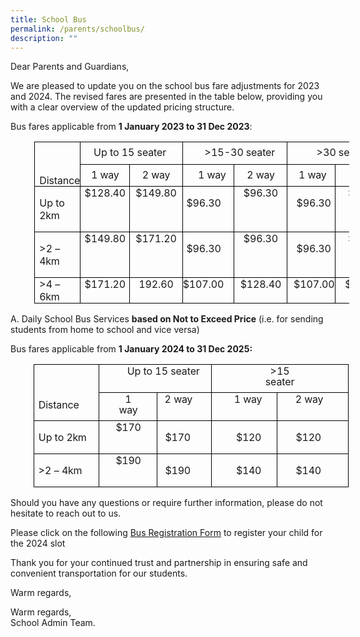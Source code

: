 ```yaml
---
title: School Bus
permalink: /parents/schoolbus/
description: ""
---
```

Dear Parents and Guardians,

We are pleased to update you on the school bus fare adjustments for 2023 and 2024. The revised fares are presented in the table below, providing you with a clear overview of the updated pricing structure.


     
Bus fares applicable from **1 January 2023 to 31 Dec 2023**:

<table class="MsoNormalTable" border="1" cellspacing="0" cellpadding="0" style="margin-left:28.6pt;border-collapse:collapse;mso-table-layout-alt:fixed;
 border:none;mso-border-alt:solid black .5pt;mso-yfti-tbllook:480;mso-padding-alt:
 0cm 0cm 0cm 0cm;mso-border-insideh:.5pt solid black;mso-border-insidev:.5pt solid black"><tbody><tr style="mso-yfti-irow:0;mso-yfti-firstrow:yes;height:19.65pt"><td width="92" rowspan="2" valign="top" style="width:68.9pt;border:solid black 1.0pt;
  mso-border-alt:solid black .5pt;padding:0cm 0cm 0cm 0cm;height:19.65pt"><p class="TableParagraph"><span style="font-size:13.0pt;mso-bidi-font-size:
  11.0pt">&nbsp;</span></p><p class="TableParagraph" style="margin-top:11.1pt;margin-right:0cm;margin-bottom:
  0cm;margin-left:5.35pt;margin-bottom:.0001pt;line-height:12.75pt;mso-line-height-rule:
  exactly"><span style="font-size:12.0pt;mso-bidi-font-size:11.0pt;letter-spacing:
  -.1pt">Distance</span><span style="font-size:12.0pt;mso-bidi-font-size:11.0pt"></span></p></td><td width="151" colspan="2" valign="top" style="width:113.35pt;border:solid black 1.0pt;
  border-left:none;mso-border-left-alt:solid black .5pt;mso-border-alt:solid black .5pt;
  padding:0cm 0cm 0cm 0cm;height:19.65pt"><p class="TableParagraph" style="margin-top:5.9pt;margin-right:0cm;margin-bottom:
  0cm;margin-left:15.55pt;margin-bottom:.0001pt;line-height:12.75pt;mso-line-height-rule:
  exactly"><span style="font-size:12.0pt;mso-bidi-font-size:11.0pt">Up<span style="letter-spacing:-.1pt"> </span>to<span style="letter-spacing:-.15pt"> </span>15<span style="letter-spacing:-.1pt"> seater</span></span></p></td><td width="170" colspan="2" valign="top" style="width:127.5pt;border:solid black 1.0pt;
  border-left:none;mso-border-left-alt:solid black .5pt;mso-border-alt:solid black .5pt;
  padding:0cm 0cm 0cm 0cm;height:19.65pt"><p class="TableParagraph" style="margin-top:5.9pt;margin-right:0cm;margin-bottom:
  0cm;margin-left:26.2pt;margin-bottom:.0001pt;line-height:12.75pt;mso-line-height-rule:
  exactly"><span style="font-size:12.0pt;mso-bidi-font-size:11.0pt">&gt;15-30<span style="letter-spacing:-.4pt"> </span><span style="letter-spacing:-.1pt">seater</span></span></p></td><td width="170" colspan="2" valign="top" style="width:127.45pt;border:solid black 1.0pt;
  border-left:none;mso-border-left-alt:solid black .5pt;mso-border-alt:solid black .5pt;
  padding:0cm 0cm 0cm 0cm;height:19.65pt"><p class="TableParagraph" style="margin-top:5.9pt;margin-right:0cm;margin-bottom:
  0cm;margin-left:34.9pt;margin-bottom:.0001pt;line-height:12.75pt;mso-line-height-rule:
  exactly"><span style="font-size:12.0pt;mso-bidi-font-size:11.0pt">&gt;30<span style="letter-spacing:-.2pt"> </span><span style="letter-spacing:-.1pt">seater</span></span></p></td></tr><tr style="mso-yfti-irow:1;height:19.65pt"><td width="73" valign="top" style="width:54.4pt;border-top:none;border-left:none;
  border-bottom:solid black 1.0pt;border-right:solid black 1.0pt;mso-border-top-alt:
  solid black .5pt;mso-border-left-alt:solid black .5pt;mso-border-alt:solid black .5pt;
  padding:0cm 0cm 0cm 0cm;height:19.65pt"><p class="TableParagraph" align="center" style="margin-top:5.9pt;margin-right:
  4.45pt;margin-bottom:0cm;margin-left:4.65pt;margin-bottom:.0001pt;text-align:
  center;line-height:12.75pt;mso-line-height-rule:exactly"><span style="font-size:12.0pt;mso-bidi-font-size:11.0pt">1<span style="letter-spacing:
  -.1pt"> </span><span style="letter-spacing:-.25pt">way</span></span></p></td><td width="79" valign="top" style="width:58.95pt;border-top:none;border-left:
  none;border-bottom:solid black 1.0pt;border-right:solid black 1.0pt;
  mso-border-top-alt:solid black .5pt;mso-border-left-alt:solid black .5pt;
  mso-border-alt:solid black .5pt;padding:0cm 0cm 0cm 0cm;height:19.65pt"><p class="TableParagraph" align="center" style="margin-top:5.9pt;margin-right:
  6.75pt;margin-bottom:0cm;margin-left:6.95pt;margin-bottom:.0001pt;text-align:
  center;line-height:12.75pt;mso-line-height-rule:exactly"><span style="font-size:12.0pt;mso-bidi-font-size:11.0pt">2<span style="letter-spacing:
  -.1pt"> </span><span style="letter-spacing:-.25pt">way</span></span></p></td><td width="91" valign="top" style="width:68.55pt;border-top:none;border-left:
  none;border-bottom:solid black 1.0pt;border-right:solid black 1.0pt;
  mso-border-top-alt:solid black .5pt;mso-border-left-alt:solid black .5pt;
  mso-border-alt:solid black .5pt;padding:0cm 0cm 0cm 0cm;height:19.65pt"><p class="TableParagraph" style="margin-top:5.9pt;margin-right:0cm;margin-bottom:
  0cm;margin-left:18.25pt;margin-bottom:.0001pt;line-height:12.75pt;mso-line-height-rule:
  exactly"><span style="font-size:12.0pt;mso-bidi-font-size:11.0pt">1<span style="letter-spacing:-.1pt"> </span><span style="letter-spacing:-.25pt">way</span></span></p></td><td width="79" valign="top" style="width:58.95pt;border-top:none;border-left:
  none;border-bottom:solid black 1.0pt;border-right:solid black 1.0pt;
  mso-border-top-alt:solid black .5pt;mso-border-left-alt:solid black .5pt;
  mso-border-alt:solid black .5pt;padding:0cm 0cm 0cm 0cm;height:19.65pt"><p class="TableParagraph" align="center" style="margin-top:5.9pt;margin-right:
  6.6pt;margin-bottom:0cm;margin-left:6.95pt;margin-bottom:.0001pt;text-align:
  center;line-height:12.75pt;mso-line-height-rule:exactly"><span style="font-size:12.0pt;mso-bidi-font-size:11.0pt">2<span style="letter-spacing:
  -.1pt"> </span><span style="letter-spacing:-.25pt">way</span></span></p></td><td width="78" valign="top" style="width:58.75pt;border-top:none;border-left:
  none;border-bottom:solid black 1.0pt;border-right:solid black 1.0pt;
  mso-border-top-alt:solid black .5pt;mso-border-left-alt:solid black .5pt;
  mso-border-alt:solid black .5pt;padding:0cm 0cm 0cm 0cm;height:19.65pt"><p class="TableParagraph" style="margin-top:5.9pt;margin-right:0cm;margin-bottom:
  0cm;margin-left:13.4pt;margin-bottom:.0001pt;line-height:12.75pt;mso-line-height-rule:
  exactly"><span style="font-size:12.0pt;mso-bidi-font-size:11.0pt">1<span style="letter-spacing:-.1pt"> </span><span style="letter-spacing:-.25pt">way</span></span></p></td><td width="92" valign="top" style="width:68.7pt;border-top:none;border-left:none;
  border-bottom:solid black 1.0pt;border-right:solid black 1.0pt;mso-border-top-alt:
  solid black .5pt;mso-border-left-alt:solid black .5pt;mso-border-alt:solid black .5pt;
  padding:0cm 0cm 0cm 0cm;height:19.65pt"><p class="TableParagraph" align="center" style="margin-top:5.9pt;margin-right:
  11.6pt;margin-bottom:0cm;margin-left:11.7pt;margin-bottom:.0001pt;text-align:
  center;line-height:12.75pt;mso-line-height-rule:exactly"><span style="font-size:12.0pt;mso-bidi-font-size:11.0pt">2<span style="letter-spacing:
  -.1pt"> </span><span style="letter-spacing:-.25pt">way</span></span></p></td></tr><tr style="mso-yfti-irow:2;height:20.6pt"><td width="92" valign="top" style="width:68.9pt;border:solid black 1.0pt;
  border-top:none;mso-border-top-alt:solid black .5pt;mso-border-alt:solid black .5pt;
  padding:0cm 0cm 0cm 0cm;height:20.6pt"><p class="TableParagraph" style="margin-left:5.35pt"><span style="font-size:
  12.0pt;mso-bidi-font-size:11.0pt">Up<span style="letter-spacing:-.1pt"> </span>to<span style="letter-spacing:-.15pt"> </span><span style="letter-spacing:-.25pt">2km</span></span></p></td><td width="73" valign="top" style="width:54.4pt;border-top:none;border-left:none;
  border-bottom:solid black 1.0pt;border-right:solid black 1.0pt;mso-border-top-alt:
  solid black .5pt;mso-border-left-alt:solid black .5pt;mso-border-alt:solid black .5pt;
  padding:0cm 0cm 0cm 0cm;height:20.6pt"><p class="TableParagraph" align="center" style="margin-top:0cm;margin-right:4.4pt;
  margin-bottom:0cm;margin-left:4.7pt;margin-bottom:.0001pt;text-align:center"><span style="font-size:12.0pt;mso-bidi-font-size:11.0pt;letter-spacing:-.1pt">$128.40</span><span style="font-size:12.0pt;mso-bidi-font-size:11.0pt"></span></p></td><td width="79" valign="top" style="width:58.95pt;border-top:none;border-left:
  none;border-bottom:solid black 1.0pt;border-right:solid black 1.0pt;
  mso-border-top-alt:solid black .5pt;mso-border-left-alt:solid black .5pt;
  mso-border-alt:solid black .5pt;padding:0cm 0cm 0cm 0cm;height:20.6pt"><p class="TableParagraph" align="center" style="margin-top:0cm;margin-right:6.7pt;
  margin-bottom:0cm;margin-left:6.95pt;margin-bottom:.0001pt;text-align:center"><span style="font-size:12.0pt;mso-bidi-font-size:11.0pt;letter-spacing:-.1pt">$149.80</span><span style="font-size:12.0pt;mso-bidi-font-size:11.0pt"></span></p></td><td width="91" valign="top" style="width:68.55pt;border-top:none;border-left:
  none;border-bottom:solid black 1.0pt;border-right:solid black 1.0pt;
  mso-border-top-alt:solid black .5pt;mso-border-left-alt:solid black .5pt;
  mso-border-alt:solid black .5pt;padding:0cm 0cm 0cm 0cm;height:20.6pt"><p class="TableParagraph" align="right" style="margin-right:15.5pt;text-align:
  right"><span style="font-size:12.0pt;mso-bidi-font-size:11.0pt;letter-spacing:
  -.1pt">$96.30</span><span style="font-size:12.0pt;mso-bidi-font-size:11.0pt"></span></p></td><td width="79" valign="top" style="width:58.95pt;border-top:none;border-left:
  none;border-bottom:solid black 1.0pt;border-right:solid black 1.0pt;
  mso-border-top-alt:solid black .5pt;mso-border-left-alt:solid black .5pt;
  mso-border-alt:solid black .5pt;padding:0cm 0cm 0cm 0cm;height:20.6pt"><p class="TableParagraph" align="center" style="margin-top:0cm;margin-right:6.7pt;
  margin-bottom:0cm;margin-left:6.95pt;margin-bottom:.0001pt;text-align:center"><span style="font-size:12.0pt;mso-bidi-font-size:11.0pt;letter-spacing:-.1pt">$96.30</span><span style="font-size:12.0pt;mso-bidi-font-size:11.0pt"></span></p></td><td width="78" valign="top" style="width:58.75pt;border-top:none;border-left:
  none;border-bottom:solid black 1.0pt;border-right:solid black 1.0pt;
  mso-border-top-alt:solid black .5pt;mso-border-left-alt:solid black .5pt;
  mso-border-alt:solid black .5pt;padding:0cm 0cm 0cm 0cm;height:20.6pt"><p class="TableParagraph" style="margin-left:10.8pt"><span style="font-size:
  12.0pt;mso-bidi-font-size:11.0pt;letter-spacing:-.1pt">$96.30</span><span style="font-size:12.0pt;mso-bidi-font-size:11.0pt"></span></p></td><td width="92" valign="top" style="width:68.7pt;border-top:none;border-left:none;
  border-bottom:solid black 1.0pt;border-right:solid black 1.0pt;mso-border-top-alt:
  solid black .5pt;mso-border-left-alt:solid black .5pt;mso-border-alt:solid black .5pt;
  padding:0cm 0cm 0cm 0cm;height:20.6pt"><p class="TableParagraph" align="center" style="margin-top:0cm;margin-right:11.7pt;
  margin-bottom:0cm;margin-left:11.7pt;margin-bottom:.0001pt;text-align:center"><span style="font-size:12.0pt;mso-bidi-font-size:11.0pt;letter-spacing:-.1pt">$96.30</span><span style="font-size:12.0pt;mso-bidi-font-size:11.0pt"></span></p></td></tr><tr style="mso-yfti-irow:3;height:20.7pt"><td width="92" valign="top" style="width:68.9pt;border:solid black 1.0pt;
  border-top:none;mso-border-top-alt:solid black .5pt;mso-border-alt:solid black .5pt;
  padding:0cm 0cm 0cm 0cm;height:20.7pt"><p class="TableParagraph" style="margin-left:5.35pt"><span style="font-size:
  12.0pt;mso-bidi-font-size:11.0pt">&gt;2<span style="letter-spacing:-.05pt"> </span>– <span style="letter-spacing:-.25pt">4km</span></span></p></td><td width="73" valign="top" style="width:54.4pt;border-top:none;border-left:none;
  border-bottom:solid black 1.0pt;border-right:solid black 1.0pt;mso-border-top-alt:
  solid black .5pt;mso-border-left-alt:solid black .5pt;mso-border-alt:solid black .5pt;
  padding:0cm 0cm 0cm 0cm;height:20.7pt"><p class="TableParagraph" align="center" style="margin-top:0cm;margin-right:4.4pt;
  margin-bottom:0cm;margin-left:4.7pt;margin-bottom:.0001pt;text-align:center"><span style="font-size:12.0pt;mso-bidi-font-size:11.0pt;letter-spacing:-.1pt">$149.80</span><span style="font-size:12.0pt;mso-bidi-font-size:11.0pt"></span></p></td><td width="79" valign="top" style="width:58.95pt;border-top:none;border-left:
  none;border-bottom:solid black 1.0pt;border-right:solid black 1.0pt;
  mso-border-top-alt:solid black .5pt;mso-border-left-alt:solid black .5pt;
  mso-border-alt:solid black .5pt;padding:0cm 0cm 0cm 0cm;height:20.7pt"><p class="TableParagraph" align="center" style="margin-top:0cm;margin-right:6.7pt;
  margin-bottom:0cm;margin-left:6.95pt;margin-bottom:.0001pt;text-align:center"><span style="font-size:12.0pt;mso-bidi-font-size:11.0pt;letter-spacing:-.1pt">$171.20</span><span style="font-size:12.0pt;mso-bidi-font-size:11.0pt"></span></p></td><td width="91" valign="top" style="width:68.55pt;border-top:none;border-left:
  none;border-bottom:solid black 1.0pt;border-right:solid black 1.0pt;
  mso-border-top-alt:solid black .5pt;mso-border-left-alt:solid black .5pt;
  mso-border-alt:solid black .5pt;padding:0cm 0cm 0cm 0cm;height:20.7pt"><p class="TableParagraph" align="right" style="margin-right:15.5pt;text-align:
  right"><span style="font-size:12.0pt;mso-bidi-font-size:11.0pt;letter-spacing:
  -.1pt">$96.30</span><span style="font-size:12.0pt;mso-bidi-font-size:11.0pt"></span></p></td><td width="79" valign="top" style="width:58.95pt;border-top:none;border-left:
  none;border-bottom:solid black 1.0pt;border-right:solid black 1.0pt;
  mso-border-top-alt:solid black .5pt;mso-border-left-alt:solid black .5pt;
  mso-border-alt:solid black .5pt;padding:0cm 0cm 0cm 0cm;height:20.7pt"><p class="TableParagraph" align="center" style="margin-top:0cm;margin-right:6.7pt;
  margin-bottom:0cm;margin-left:6.95pt;margin-bottom:.0001pt;text-align:center"><span style="font-size:12.0pt;mso-bidi-font-size:11.0pt;letter-spacing:-.1pt">$96.30</span><span style="font-size:12.0pt;mso-bidi-font-size:11.0pt"></span></p></td><td width="78" valign="top" style="width:58.75pt;border-top:none;border-left:
  none;border-bottom:solid black 1.0pt;border-right:solid black 1.0pt;
  mso-border-top-alt:solid black .5pt;mso-border-left-alt:solid black .5pt;
  mso-border-alt:solid black .5pt;padding:0cm 0cm 0cm 0cm;height:20.7pt"><p class="TableParagraph" style="margin-left:10.8pt"><span style="font-size:
  12.0pt;mso-bidi-font-size:11.0pt;letter-spacing:-.1pt">$96.30</span><span style="font-size:12.0pt;mso-bidi-font-size:11.0pt"></span></p></td><td width="92" valign="top" style="width:68.7pt;border-top:none;border-left:none;
  border-bottom:solid black 1.0pt;border-right:solid black 1.0pt;mso-border-top-alt:
  solid black .5pt;mso-border-left-alt:solid black .5pt;mso-border-alt:solid black .5pt;
  padding:0cm 0cm 0cm 0cm;height:20.7pt"><p class="TableParagraph" align="center" style="margin-top:0cm;margin-right:11.7pt;
  margin-bottom:0cm;margin-left:11.7pt;margin-bottom:.0001pt;text-align:center"><span style="font-size:12.0pt;mso-bidi-font-size:11.0pt;letter-spacing:-.1pt">$96.30</span><span style="font-size:12.0pt;mso-bidi-font-size:11.0pt"></span></p></td></tr><tr style="mso-yfti-irow:4;mso-yfti-lastrow:yes;height:20.75pt"><td width="92" valign="top" style="width:68.9pt;border:solid black 1.0pt;
  border-top:none;mso-border-top-alt:solid black .5pt;mso-border-alt:solid black .5pt;
  padding:0cm 0cm 0cm 0cm;height:20.75pt"><p class="TableParagraph" style="margin-top:.05pt;margin-right:0cm;margin-bottom:
  0cm;margin-left:5.35pt;margin-bottom:.0001pt"><span style="font-size:12.0pt;
  mso-bidi-font-size:11.0pt">&gt;4<span style="letter-spacing:-.05pt"> </span>– <span style="letter-spacing:-.25pt">6km</span></span></p></td><td width="73" valign="top" style="width:54.4pt;border-top:none;border-left:none;
  border-bottom:solid black 1.0pt;border-right:solid black 1.0pt;mso-border-top-alt:
  solid black .5pt;mso-border-left-alt:solid black .5pt;mso-border-alt:solid black .5pt;
  padding:0cm 0cm 0cm 0cm;height:20.75pt"><p class="TableParagraph" align="center" style="margin-top:.05pt;margin-right:
  4.45pt;margin-bottom:0cm;margin-left:4.7pt;margin-bottom:.0001pt;text-align:
  center"><span style="font-size:12.0pt;mso-bidi-font-size:11.0pt;letter-spacing:
  -.1pt">$171.20</span><span style="font-size:12.0pt;mso-bidi-font-size:11.0pt"></span></p></td><td width="79" valign="top" style="width:58.95pt;border-top:none;border-left:
  none;border-bottom:solid black 1.0pt;border-right:solid black 1.0pt;
  mso-border-top-alt:solid black .5pt;mso-border-left-alt:solid black .5pt;
  mso-border-alt:solid black .5pt;padding:0cm 0cm 0cm 0cm;height:20.75pt"><p class="TableParagraph" align="center" style="margin-top:.05pt;margin-right:
  6.7pt;margin-bottom:0cm;margin-left:6.95pt;margin-bottom:.0001pt;text-align:
  center"><span style="font-size:12.0pt;mso-bidi-font-size:11.0pt;letter-spacing:
  -.1pt">192.60</span><span style="font-size:12.0pt;mso-bidi-font-size:11.0pt"></span></p></td><td width="91" valign="top" style="width:68.55pt;border-top:none;border-left:
  none;border-bottom:solid black 1.0pt;border-right:solid black 1.0pt;
  mso-border-top-alt:solid black .5pt;mso-border-left-alt:solid black .5pt;
  mso-border-alt:solid black .5pt;padding:0cm 0cm 0cm 0cm;height:20.75pt"><p class="TableParagraph" align="right" style="margin-top:.05pt;margin-right:
  12.15pt;margin-bottom:0cm;margin-left:0cm;margin-bottom:.0001pt;text-align:
  right"><span style="font-size:12.0pt;mso-bidi-font-size:11.0pt;letter-spacing:
  -.1pt">$107.00</span><span style="font-size:12.0pt;mso-bidi-font-size:11.0pt"></span></p></td><td width="79" valign="top" style="width:58.95pt;border-top:none;border-left:
  none;border-bottom:solid black 1.0pt;border-right:solid black 1.0pt;
  mso-border-top-alt:solid black .5pt;mso-border-left-alt:solid black .5pt;
  mso-border-alt:solid black .5pt;padding:0cm 0cm 0cm 0cm;height:20.75pt"><p class="TableParagraph" align="center" style="margin-top:.05pt;margin-right:
  6.75pt;margin-bottom:0cm;margin-left:6.95pt;margin-bottom:.0001pt;text-align:
  center"><span style="font-size:12.0pt;mso-bidi-font-size:11.0pt;letter-spacing:
  -.1pt">$128.40</span><span style="font-size:12.0pt;mso-bidi-font-size:11.0pt"></span></p></td><td width="78" valign="top" style="width:58.75pt;border-top:none;border-left:
  none;border-bottom:solid black 1.0pt;border-right:solid black 1.0pt;
  mso-border-top-alt:solid black .5pt;mso-border-left-alt:solid black .5pt;
  mso-border-alt:solid black .5pt;padding:0cm 0cm 0cm 0cm;height:20.75pt"><p class="TableParagraph" style="margin-top:.05pt;margin-right:0cm;margin-bottom:
  0cm;margin-left:7.4pt;margin-bottom:.0001pt"><span style="font-size:12.0pt;
  mso-bidi-font-size:11.0pt;letter-spacing:-.1pt">$107.00</span><span style="font-size:12.0pt;mso-bidi-font-size:11.0pt"></span></p></td><td width="92" valign="top" style="width:68.7pt;border-top:none;border-left:none;
  border-bottom:solid black 1.0pt;border-right:solid black 1.0pt;mso-border-top-alt:
  solid black .5pt;mso-border-left-alt:solid black .5pt;mso-border-alt:solid black .5pt;
  padding:0cm 0cm 0cm 0cm;height:20.75pt"><p class="TableParagraph" align="center" style="margin-top:.05pt;margin-right:
  11.75pt;margin-bottom:0cm;margin-left:11.7pt;margin-bottom:.0001pt;
  text-align:center"><span style="font-size:12.0pt;mso-bidi-font-size:11.0pt;
  letter-spacing:-.1pt">$128.40</span><span style="font-size:12.0pt;mso-bidi-font-size:
  11.0pt"></span></p></td></tr></tbody></table>

A. Daily School Bus Services **based on Not to Exceed Price** (i.e. for sending students from home to school and vice versa)

Bus fares applicable from **1 January 2024 to 31 Dec 2025:**

<table class="MsoNormalTable" border="1" cellspacing="0" cellpadding="0" style="margin-left:27.55pt;border-collapse:collapse;mso-table-layout-alt:fixed;
 border:none;mso-border-alt:solid black .5pt;mso-yfti-tbllook:480;mso-padding-alt:
 0cm 0cm 0cm 0cm;mso-border-insideh:.5pt solid black;mso-border-insidev:.5pt solid black"><tbody><tr style="mso-yfti-irow:0;mso-yfti-firstrow:yes;height:14.95pt"><td width="151" rowspan="2" valign="top" style="width:113.45pt;border:solid black 1.0pt;
  mso-border-alt:solid black .5pt;padding:0cm 0cm 0cm 0cm;height:14.95pt"><p class="TableParagraph"><b style="mso-bidi-font-weight:normal"><span style="font-size:14.5pt;mso-bidi-font-size:11.0pt">&nbsp;</span></b></p><p class="TableParagraph" style="margin-left:5.25pt;line-height:12.75pt;
  mso-line-height-rule:exactly"><span style="font-size:12.0pt;mso-bidi-font-size:
  11.0pt;letter-spacing:-.1pt">Distance</span><span style="font-size:12.0pt;
  mso-bidi-font-size:11.0pt"></span></p></td><td width="198" colspan="2" valign="top" style="width:148.8pt;border:solid black 1.0pt;
  border-left:none;mso-border-left-alt:solid black .5pt;mso-border-alt:solid black .5pt;
  padding:0cm 0cm 0cm 0cm;height:14.95pt"><p class="TableParagraph" style="margin-top:1.2pt;margin-right:0cm;margin-bottom:
  0cm;margin-left:33.2pt;margin-bottom:.0001pt;line-height:12.75pt;mso-line-height-rule:
  exactly"><span style="font-size:12.0pt;mso-bidi-font-size:11.0pt">Up<span style="letter-spacing:-.1pt"> </span>to<span style="letter-spacing:-.15pt"> </span>15<span style="letter-spacing:-.1pt"> seater</span></span></p></td><td width="236" colspan="2" valign="top" style="width:177.15pt;border:solid black 1.0pt;
  border-left:none;mso-border-left-alt:solid black .5pt;mso-border-alt:solid black .5pt;
  padding:0cm 0cm 0cm 0cm;height:14.95pt"><p class="TableParagraph" align="center" style="margin-top:1.2pt;margin-right:
  59.1pt;margin-bottom:0cm;margin-left:59.25pt;margin-bottom:.0001pt;
  text-align:center;line-height:12.75pt;mso-line-height-rule:exactly"><span style="font-size:12.0pt;mso-bidi-font-size:11.0pt">&gt;15<span style="letter-spacing:-.2pt"> </span><span style="letter-spacing:-.1pt">seater</span></span></p></td></tr><tr style="mso-yfti-irow:1;height:14.95pt"><td width="94" valign="top" style="width:70.8pt;border-top:none;border-left:none;
  border-bottom:solid black 1.0pt;border-right:solid black 1.0pt;mso-border-top-alt:
  solid black .5pt;mso-border-left-alt:solid black .5pt;mso-border-alt:solid black .5pt;
  padding:0cm 0cm 0cm 0cm;height:14.95pt"><p class="TableParagraph" align="center" style="margin-top:1.2pt;margin-right:
  18.8pt;margin-bottom:0cm;margin-left:18.95pt;margin-bottom:.0001pt;
  text-align:center;line-height:12.75pt;mso-line-height-rule:exactly"><span style="font-size:12.0pt;mso-bidi-font-size:11.0pt">1<span style="letter-spacing:
  -.1pt"> </span><span style="letter-spacing:-.25pt">way</span></span></p></td><td width="104" valign="top" style="width:78.0pt;border-top:none;border-left:
  none;border-bottom:solid black 1.0pt;border-right:solid black 1.0pt;
  mso-border-top-alt:solid black .5pt;mso-border-left-alt:solid black .5pt;
  mso-border-alt:solid black .5pt;padding:0cm 0cm 0cm 0cm;height:14.95pt"><p class="TableParagraph" align="right" style="margin-top:1.2pt;margin-right:
  22.7pt;margin-bottom:0cm;margin-left:0cm;margin-bottom:.0001pt;text-align:
  right;line-height:12.75pt;mso-line-height-rule:exactly"><span style="font-size:12.0pt;mso-bidi-font-size:11.0pt">2<span style="letter-spacing:
  -.1pt"> </span><span style="letter-spacing:-.25pt">way</span></span></p></td><td width="113" valign="top" style="width:84.95pt;border-top:none;border-left:
  none;border-bottom:solid black 1.0pt;border-right:solid black 1.0pt;
  mso-border-top-alt:solid black .5pt;mso-border-left-alt:solid black .5pt;
  mso-border-alt:solid black .5pt;padding:0cm 0cm 0cm 0cm;height:14.95pt"><p class="TableParagraph" style="margin-top:1.2pt;margin-right:0cm;margin-bottom:
  0cm;margin-left:26.6pt;margin-bottom:.0001pt;line-height:12.75pt;mso-line-height-rule:
  exactly"><span style="font-size:12.0pt;mso-bidi-font-size:11.0pt">1<span style="letter-spacing:-.1pt"> </span><span style="letter-spacing:-.25pt">way</span></span></p></td><td width="123" valign="top" style="width:92.2pt;border-top:none;border-left:
  none;border-bottom:solid black 1.0pt;border-right:solid black 1.0pt;
  mso-border-top-alt:solid black .5pt;mso-border-left-alt:solid black .5pt;
  mso-border-alt:solid black .5pt;padding:0cm 0cm 0cm 0cm;height:14.95pt"><p class="TableParagraph" align="right" style="margin-top:1.2pt;margin-right:
  29.75pt;margin-bottom:0cm;margin-left:0cm;margin-bottom:.0001pt;text-align:
  right;line-height:12.75pt;mso-line-height-rule:exactly"><span style="font-size:12.0pt;mso-bidi-font-size:11.0pt">2<span style="letter-spacing:
  -.1pt"> </span><span style="letter-spacing:-.25pt">way</span></span></p></td></tr><tr style="mso-yfti-irow:2;height:20.75pt"><td width="151" valign="top" style="width:113.45pt;border:solid black 1.0pt;
  border-top:none;mso-border-top-alt:solid black .5pt;mso-border-alt:solid black .5pt;
  padding:0cm 0cm 0cm 0cm;height:20.75pt"><p class="TableParagraph" style="margin-left:5.25pt"><span style="font-size:
  12.0pt;mso-bidi-font-size:11.0pt">Up<span style="letter-spacing:-.1pt"> </span>to<span style="letter-spacing:-.15pt"> </span><span style="letter-spacing:-.25pt">2km</span></span></p></td><td width="94" valign="top" style="width:70.8pt;border-top:none;border-left:none;
  border-bottom:solid black 1.0pt;border-right:solid black 1.0pt;mso-border-top-alt:
  solid black .5pt;mso-border-left-alt:solid black .5pt;mso-border-alt:solid black .5pt;
  padding:0cm 0cm 0cm 0cm;height:20.75pt"><p class="TableParagraph" align="center" style="margin-top:0cm;margin-right:18.75pt;
  margin-bottom:0cm;margin-left:18.95pt;margin-bottom:.0001pt;text-align:center"><span style="font-size:12.0pt;mso-bidi-font-size:11.0pt;letter-spacing:-.2pt">$170</span><span style="font-size:12.0pt;mso-bidi-font-size:11.0pt"></span></p></td><td width="104" valign="top" style="width:78.0pt;border-top:none;border-left:
  none;border-bottom:solid black 1.0pt;border-right:solid black 1.0pt;
  mso-border-top-alt:solid black .5pt;mso-border-left-alt:solid black .5pt;
  mso-border-alt:solid black .5pt;padding:0cm 0cm 0cm 0cm;height:20.75pt"><p class="TableParagraph" align="right" style="margin-right:25.05pt;text-align:
  right"><span style="font-size:12.0pt;mso-bidi-font-size:11.0pt;letter-spacing:
  -.2pt">$170</span><span style="font-size:12.0pt;mso-bidi-font-size:11.0pt"></span></p></td><td width="113" valign="top" style="width:84.95pt;border-top:none;border-left:
  none;border-bottom:solid black 1.0pt;border-right:solid black 1.0pt;
  mso-border-top-alt:solid black .5pt;mso-border-left-alt:solid black .5pt;
  mso-border-alt:solid black .5pt;padding:0cm 0cm 0cm 0cm;height:20.75pt"><p class="TableParagraph" style="margin-left:29.0pt"><span style="font-size:
  12.0pt;mso-bidi-font-size:11.0pt;letter-spacing:-.2pt">$120</span><span style="font-size:12.0pt;mso-bidi-font-size:11.0pt"></span></p></td><td width="123" valign="top" style="width:92.2pt;border-top:none;border-left:
  none;border-bottom:solid black 1.0pt;border-right:solid black 1.0pt;
  mso-border-top-alt:solid black .5pt;mso-border-left-alt:solid black .5pt;
  mso-border-alt:solid black .5pt;padding:0cm 0cm 0cm 0cm;height:20.75pt"><p class="TableParagraph" align="right" style="margin-right:32.1pt;text-align:
  right"><span style="font-size:12.0pt;mso-bidi-font-size:11.0pt;letter-spacing:
  -.2pt">$120</span><span style="font-size:12.0pt;mso-bidi-font-size:11.0pt"></span></p></td></tr><tr style="mso-yfti-irow:3;mso-yfti-lastrow:yes;height:20.7pt"><td width="151" valign="top" style="width:113.45pt;border:solid black 1.0pt;
  border-top:none;mso-border-top-alt:solid black .5pt;mso-border-alt:solid black .5pt;
  padding:0cm 0cm 0cm 0cm;height:20.7pt"><p class="TableParagraph" style="margin-left:5.25pt"><span style="font-size:
  12.0pt;mso-bidi-font-size:11.0pt">&gt;2<span style="letter-spacing:-.05pt"> </span>– <span style="letter-spacing:-.25pt">4km</span></span></p></td><td width="94" valign="top" style="width:70.8pt;border-top:none;border-left:none;
  border-bottom:solid black 1.0pt;border-right:solid black 1.0pt;mso-border-top-alt:
  solid black .5pt;mso-border-left-alt:solid black .5pt;mso-border-alt:solid black .5pt;
  padding:0cm 0cm 0cm 0cm;height:20.7pt"><p class="TableParagraph" align="center" style="margin-top:0cm;margin-right:18.75pt;
  margin-bottom:0cm;margin-left:18.95pt;margin-bottom:.0001pt;text-align:center"><span style="font-size:12.0pt;mso-bidi-font-size:11.0pt;letter-spacing:-.2pt">$190</span><span style="font-size:12.0pt;mso-bidi-font-size:11.0pt"></span></p></td><td width="104" valign="top" style="width:78.0pt;border-top:none;border-left:
  none;border-bottom:solid black 1.0pt;border-right:solid black 1.0pt;
  mso-border-top-alt:solid black .5pt;mso-border-left-alt:solid black .5pt;
  mso-border-alt:solid black .5pt;padding:0cm 0cm 0cm 0cm;height:20.7pt"><p class="TableParagraph" align="right" style="margin-right:25.05pt;text-align:
  right"><span style="font-size:12.0pt;mso-bidi-font-size:11.0pt;letter-spacing:
  -.2pt">$190</span><span style="font-size:12.0pt;mso-bidi-font-size:11.0pt"></span></p></td><td width="113" valign="top" style="width:84.95pt;border-top:none;border-left:
  none;border-bottom:solid black 1.0pt;border-right:solid black 1.0pt;
  mso-border-top-alt:solid black .5pt;mso-border-left-alt:solid black .5pt;
  mso-border-alt:solid black .5pt;padding:0cm 0cm 0cm 0cm;height:20.7pt"><p class="TableParagraph" style="margin-left:29.0pt"><span style="font-size:
  12.0pt;mso-bidi-font-size:11.0pt;letter-spacing:-.2pt">$140</span><span style="font-size:12.0pt;mso-bidi-font-size:11.0pt"></span></p></td><td width="123" valign="top" style="width:92.2pt;border-top:none;border-left:
  none;border-bottom:solid black 1.0pt;border-right:solid black 1.0pt;
  mso-border-top-alt:solid black .5pt;mso-border-left-alt:solid black .5pt;
  mso-border-alt:solid black .5pt;padding:0cm 0cm 0cm 0cm;height:20.7pt"><p class="TableParagraph" align="right" style="margin-right:32.1pt;text-align:
  right"><span style="font-size:12.0pt;mso-bidi-font-size:11.0pt;letter-spacing:
  -.2pt">$140</span><span style="font-size:12.0pt;mso-bidi-font-size:11.0pt"></span></p></td></tr></tbody></table>


Should you have any questions or require further information, please do not hesitate to reach out to us.


Please click on the following [Bus Registration Form](https://form.gov.sg/616778ce812f4c00144f8f29) to register your child for the 2024 slot 

Thank you for your continued trust and partnership in ensuring safe and convenient transportation for our students.

Warm regards,

Warm regards, <br>
School Admin Team.